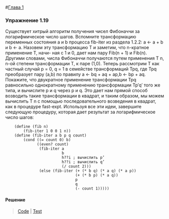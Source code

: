 #[Глава 1](../index.md#Глава-1-Построение-абстракций-с-помощью-процедур)

### Упражнение 1.19
Существует хитрый алгоритм получения чисел Фибоначчи за логарифмическое число шагов.
Вспомните трансформацию переменных состояния a и b процесса fib-iter из раздела 1.2.2:
a ← a + b и b ← a. Назовем эту трансформацию T и заметим, что n-кратное применение T, начи-
ная с 1 и 0, дает нам пару Fib(n + 1) и Fib(n). Другими словами, числа Фибоначчи получаются
путем применения T n, n-ой степени трансформации T, к паре (1,0). Теперь рассмотрим T как
частный случай p = 0, q = 1 в семействе трансформаций Tpq, где Tpq преобразует пару (a,b) по
правилу a ← bq + aq + ap,b ← bp + aq. Покажите, что двукратное применение трансформации
Tpq равносильно однократному применению трансформации Tp′q′ того же типа, и вычислите p и q 
через p и q. Это дает нам прямой способ возводить такие трансформации в квадрат, и таким
образом, мы можем вычислить T n с помощью последовательного возведения в квадрат, как в
процедуре fast-expt. Используя все эти идеи, завершите следующую процедуру, которая дает
результат за логарифмическое число шагов:
```
    (define (fib n)
        (fib-iter 1 0 0 1 n))
    (define (fib-iter a b p q count)
        (cond ((= count 0) b)
              ((even? count)
               (fib-iter a
                         b
                         h??i ; вычислить p’
                         h??i ; вычислить q’
                         (/ count 2)))
               (else (fib-iter (+ (* b q) (* a q) (* a p))
                               (+ (* b p) (* a q))
                               p
                               q
                               (- count 1)))))
```

#### Решение
> [Code](../../src/chapter1/1.19.rkt) | [Test](../../test/chapter1/test-1.19.rkt)


